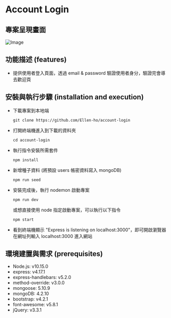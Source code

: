 # Account Login

## 專案呈現畫面

![Image](https://i.imgur.com/OhV8kXg.png)

## 功能描述 (features)

- 提供使用者登入頁面，透過 email & password 驗證使用者身分，驗證完會導去歡迎頁

## 安裝與執行步驟 (installation and execution)

- 下載專案到本地端

  ```
  git clone https://github.com/Ellen-ho/account-login
  ```

- 打開終端機進入到下載的資料夾

  ```
  cd account-login
  ```

- 執行指令安裝所需套件

  ```
  npm install
  ```

- 新增種子資料 (將預設 users 帳密資料寫入 mongoDB)

  ```
  npm run seed
  ```

- 安裝完成後，執行 nodemon 啟動專案

  ```
  npm run dev
  ```

  或想直接使用 node 指定啟動專案，可以執行以下指令

  ```
  npm start
  ```

- 看到終端機顯示 "Express is listening on localhost:3000"，即可開啟瀏覽器在網址列輸入 localhost:3000 進入網站

## 環境建置與需求 (prerequisites)

- Node.js: v10.15.0
- express: v4.17.1
- express-handlebars: v5.2.0
- method-override: v3.0.0
- mongoose: 5.10.9
- mongoDB: 4.2.10
- bootstrap: v4.2.1
- font-awesome: v5.8.1
- jQuery: v3.3.1
